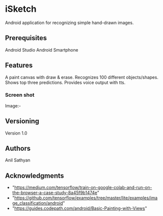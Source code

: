 # iSketch

Android application for recognizing simple hand-drawn images.

## Prerequisites

Android Studio
Android Smartphone

## Features

A paint canvas with draw & erase.
Recognizes 100 different objects/shapes.
Shows top three predictions.
Provides voice output with tts.

### Screen shot

Image:-


## Versioning

Version 1.0

## Authors

Anil Sathyan

## Acknowledgments
* "https://medium.com/tensorflow/train-on-google-colab-and-run-on-the-browser-a-case-study-8a45f9b1474e"
* "https://github.com/tensorflow/examples/tree/master/lite/examples/image_classification/android"
* "https://guides.codepath.com/android/Basic-Painting-with-Views"

